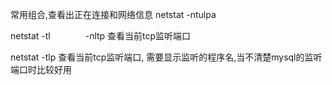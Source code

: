 常用组合,查看出正在连接和网络信息
netstat -ntulpa

 netstat -tl　　　　-nltp
查看当前tcp监听端口

netstat -tlp
      查看当前tcp监听端口, 需要显示监听的程序名,当不清楚mysql的监听端口时比较好用